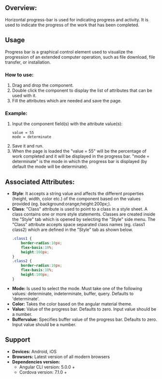 ## Overview: 
Horizontal progress-bar is used for indicating progress and activity. It is used to indicate the progress of the work that has been completed. 

## Usage
Progress bar is a graphical control element used to visualize the progression of an extended computer operation, such as file download, file transfer, or installation.

### How to use:   
1. Drag and drop the component. 
2. Double click the component to display the list of attributes that can be used with it.
3. Fill the attributes which are needed and save the page.

### Example: 
1. Input the component field(s) with the attribute value(s):
    ``` 
    value = 55
    mode = determinate
    ```
2. Save it and run.
3. When the page is loaded the "value = 55" will be the percentage of work completed and it will be displayed in the progress bar. "mode = determinate" is the mode in which the progress bar is displayed (by default the mode will be determinate).

## Associated Attributes:
- **Style**: It accepts a string value and affects the different properties (height, width, color etc.) of the component based on the values provided (eg. background:orange;height:200px;).
- **Class**: "Class" attribute is used to point to a class in a style sheet. A class contains one or more style statements. Classes are created inside the "Style" tab which is opened by selecting the "Style" side menu. The "Class" attribute accepts space separated class names (eg. class1 class2) which are defined in the "Style" tab as shown below.
    ```css
    .class1 {
        border-radius:10px;
        flex-basis:10%;
        height:100px;
    }
    .class2 {
        border-radius:10px;
        flex-basis:10%;
        height:100px;
    }
- **Mode:** Is used to select the mode. Must take one of the following values: determinate, indeterminate, buffer, query. Defaults to 'determinate'. 
- **Color:** Takes the color based on the angular material theme.
- **Value:** Value of the progress bar. Defaults to zero. Input value should be a number.
- **Buffervalue:** Specifies buffer value of the progress bar. Defaults to zero. Input value should be a number.

## Support
- **Devices:** Android, iOS
- **Browsers:**  Latest version of all modern browsers
- **Dependencies version:** 
    - Angular CLI version: 5.0.0 + 
    - Cordova version: 7.1.0 +

